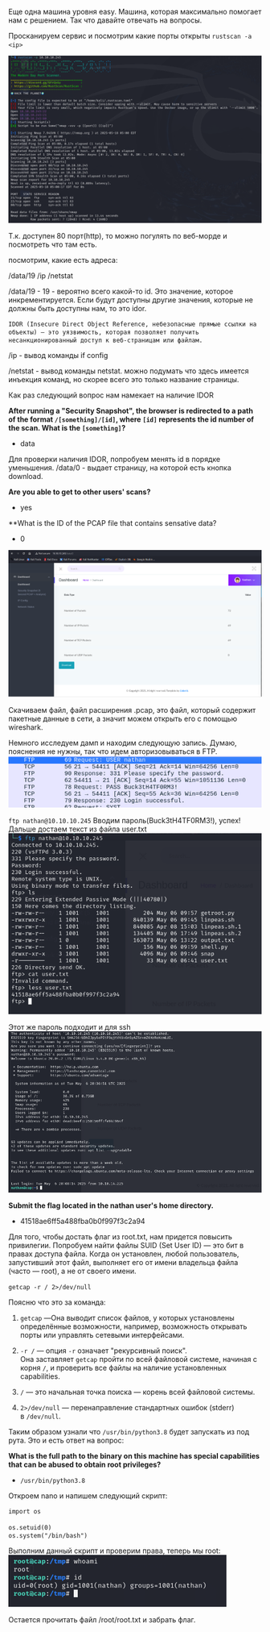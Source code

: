 Еще одна машина уровня easy. Машина, которая максимально помогает нам с решением.
Так что давайте отвечать на вопросы.

Просканируем сервис и посмотрим какие порты открыты
`rustscan -a <ip>`

![](../src/images/Pasted%20image%2020250518140047.png)

Т.к. доступен 80 порт(http), то можно погулять по веб-морде и посмотреть что там есть.

посмотрим, какие есть адреса:

/data/19
/ip
/netstat

/data/19 - 19 - вероятно всего какой-то id. Это значение, которое инкрементируется. Если будут доступны другие значения, которые не должны быть доступны нам, то это idor.

```
IDOR (Insecure Direct Object Reference, небезопасные прямые ссылки на объекты) — это уязвимость, которая позволяет получить несанкционированный доступ к веб-страницам или файлам.
```

/ip - вывод команды if config

/netstat - вывод команды netstat.  можно подумать что здесь имеется инъекция команд, но скорее всего это только название страницы.  

Как раз следующий вопрос нам намекает на наличие IDOR

**After running a "Security Snapshot", the browser is redirected to a path of the format `/[something]/[id]`, where `[id]` represents the id number of the scan. What is the `[something]`?**
- data

Для проверки наличия IDOR, попробуем менять id в порядке уменьшения. 
/data/0 - выдает страницу, на которой есть кнопка download.

**Are you able to get to other users' scans?**
 - yes

**What is the ID of the PCAP file that contains sensative data?
- 0

![](../src/images/Pasted%20image%2020250507005235.png)

Скачиваем файл, файл расширения .pcap, это файл, который содержит пакетные данные в сети, а значит можем открыть его с помощью wireshark.

Немного исследуем дамп и находим следующую запись. Думаю, пояснения не нужны, так что идем авторизовываться в FTP.
![](../src/images/Pasted%20image%2020250507010636.png)

`ftp nathan@10.10.10.245` Вводим пароль(Buck3tH4TF0RM3!), успех! 
Дальше достаем текст из файла user.txt
![](../src/images/Pasted%20image%2020250507013948.png)

Этот же пароль подходит и для ssh
![](../src/images/Pasted%20image%2020250507014113.png)

**Submit the flag located in the nathan user's home directory.**
- 41518ae6ff5a488fba0b0f997f3c2a94

Для того, чтобы достать флаг из root.txt, нам придется повысить привилегии.
Попробуем найти файлы SUID (Set User ID) — это бит в правах доступа файла. Когда он установлен, любой пользователь, запустивший этот файл, выполняет его от имени владельца файла (часто — root), а не от своего имени.

`getcap -r / 2>/dev/null`

Поясню что это за команда: 
1. `getcap` —Она выводит список файлов, у которых установлены определённые возможности, например, возможность открывать порты или управлять сетевыми интерфейсами.
    
2. `-r /` — опция `-r` означает "рекурсивный поиск".  
    Она заставляет `getcap` пройти по всей файловой системе, начиная с корня `/`, и проверить все файлы на наличие установленных capabilities.
    
3. `/` — это начальная точка поиска — корень всей файловой системы.

4. `2>/dev/null` — перенаправление стандартных ошибок (stderr) в `/dev/null`.  

Таким образом узнали что `/usr/bin/python3.8` будет запускать из под рута. Это и есть ответ на вопрос:

**What is the full path to the binary on this machine has special capabilities that can be abused to obtain root privileges?**
- `/usr/bin/python3.8`

Откроем nano и напишем следующий скрипт:

```
import os

os.setuid(0)
os.system("/bin/bash")
```

Выполним данный скрипт и проверим права, теперь мы root:
![](../src/images/Pasted%20image%2020250518124409.png)

Остается прочитать файл /root/root.txt и забрать флаг.